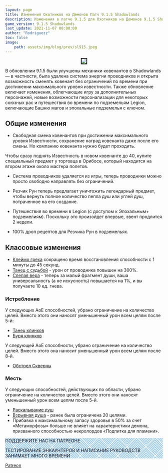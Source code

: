 ```yaml
---
layout: page
title: Изменения Охотников на Демонов Патч 9.1.5 Shadowlands 
description: Изменения в патче 9.1.5 для Охотников на Демонов 9.1.5 Shadowlands Месть и Истребление
game_version: 9.1.5 Shadowlands
last_update: 2021-11-07 00:00:00 
author: "Rodriguezz"
toc: false
image:
    path: assets/img/blog/prev/sl915.jpeg
---
```


<p align="center" width="100%"> <img src="{{ site.url }}/assets/img/blog/prev/sl915.jpeg" style="outline: 2px solid #000;"> </p>
В обновлении 9.1.5 были улучшены механики ковенантов в Shadowlands — в частности, была удалена система энергии проводников и открыта возможность сменять ковенант без ограничений по времени при достижении максимального уровня известности. Также обновление включает изменения, облегчающие игру за дополнительных персонажей, новые возможности персонализации для некоторых союзных рас и путешествия во времени по подземельям Legion, включающие Башню магов и эпохальные подземелья с ключом.

## Общие изменения

* Свободная смена ковенантов при достижении максимального уровня Известности, сохранение наград ковенанта даже после его смены. Но компанию ковенанта нужно будет проходить.

<p class="tanknotes-section-success" markdown="1">
Чтобы сразу поднять Известность в новом ковенанте до 40, купите специальный предмет у торговца в Орибосе, который находится на втором этаже около мастера полетов.
</p>  

* Система проводников удаляется из игры, теперь проводники можно просто свободно направлять без ограничений.

* Резчик Рун теперь предлагает уничтожить легендарный предмет, чтобы вернуть полное количество пепла душ или углей душ, потраченное на его создание.

* Путешествия во времени в Legion (с доступом к Эпохальным+ подземелиям). Поскольку это произойдет впервые, эвент продлится 2 недели.

* 100% дроп рецептов для Резчика Рун в подземельях.

## Классовые изменения

* [Клеймо греха](https://ru.wowhead.com/spell=317009) сокращено время восстановления способности с 1 минуты до 45 секунд.
* [Танец с судьбой](https://ru.wowhead.com/spell=339228/) - урон от проводника повышен на 300%.
* [Слепая вера](https://ru.wowhead.com/spell=355893) - теперь за малый фрагмент души,  ваша универсальность (а не искусность) повышается на 1%, и вы получаете 10 ед. гнева.

### Истребление

У следующих АоЕ способностей, убрано ограничение на количество целей. Вместо этого они наносят уменьшенный урон всем целям после 5-й:
* [Танец клинков](https://ru.wowhead.com/spell=188499)  
* [Буря клинков](https://ru.wowhead.com/spell=342817)<br>

У следующей АоЕ способности, убрано ограничение на количество целей. Вместо этого она наносит уменьшенный урон всем целям после 8-й.
* [Обстрел Скверны ](https://ru.wowhead.com/spell=258925)

### Месть

У следующих способностей, действующих по области, убрано ограничение на количество целей. Вместо этого они наносят уменьшенный урон всем целям после 5-й.

* [Раскалывание душ](https://ru.wowhead.com/spell=228477) 
* [Взрывная душа](https://ru.wowhead.com/spell=247454) - ранее была ограничена 20 целями.
* Прибавка к максимальному запасу здоровья в 50% за счет «Метаморфозы» больше не влияет на характеристики демона, призванного способностью некролордов «Подпитка для пламени».

<div class="parteons" style="
    background-image: url(&quot;data:image/svg+xml,%3Csvg width='60' height='60' viewBox='0 0 60 60' xmlns='http://www.w3.org/2000/svg'%3E%3Cpath d='M54.627 0l.83.828-1.415 1.415L51.8 0h2.827zM5.373 0l-.83.828L5.96 2.243 8.2 0H5.374zM48.97 0l3.657 3.657-1.414 1.414L46.143 0h2.828zM11.03 0L7.372 3.657 8.787 5.07 13.857 0H11.03zm32.284 0L49.8 6.485 48.384 7.9l-7.9-7.9h2.83zM16.686 0L10.2 6.485 11.616 7.9l7.9-7.9h-2.83zm20.97 0l9.315 9.314-1.414 1.414L34.828 0h2.83zM22.344 0L13.03 9.314l1.414 1.414L25.172 0h-2.83zM32 0l12.142 12.142-1.414 1.414L30 .828 17.272 13.556l-1.414-1.414L28 0h4zM.284 0l28 28-1.414 1.414L0 2.544V0h.284zM0 5.373l25.456 25.455-1.414 1.415L0 8.2V5.374zm0 5.656l22.627 22.627-1.414 1.414L0 13.86v-2.83zm0 5.656l19.8 19.8-1.415 1.413L0 19.514v-2.83zm0 5.657l16.97 16.97-1.414 1.415L0 25.172v-2.83zM0 28l14.142 14.142-1.414 1.414L0 30.828V28zm0 5.657L11.314 44.97 9.9 46.386l-9.9-9.9v-2.828zm0 5.657L8.485 47.8 7.07 49.212 0 42.143v-2.83zm0 5.657l5.657 5.657-1.414 1.415L0 47.8v-2.83zm0 5.657l2.828 2.83-1.414 1.413L0 53.456v-2.83zM54.627 60L30 35.373 5.373 60H8.2L30 38.2 51.8 60h2.827zm-5.656 0L30 41.03 11.03 60h2.828L30 43.858 46.142 60h2.83zm-5.656 0L30 46.686 16.686 60h2.83L30 49.515 40.485 60h2.83zm-5.657 0L30 52.343 22.343 60h2.83L30 55.172 34.828 60h2.83zM32 60l-2-2-2 2h4zM59.716 0l-28 28 1.414 1.414L60 2.544V0h-.284zM60 5.373L34.544 30.828l1.414 1.415L60 8.2V5.374zm0 5.656L37.373 33.656l1.414 1.414L60 13.86v-2.83zm0 5.656l-19.8 19.8 1.415 1.413L60 19.514v-2.83zm0 5.657l-16.97 16.97 1.414 1.415L60 25.172v-2.83zM60 28L45.858 42.142l1.414 1.414L60 30.828V28zm0 5.657L48.686 44.97l1.415 1.415 9.9-9.9v-2.828zm0 5.657L51.515 47.8l1.414 1.413 7.07-7.07v-2.83zm0 5.657l-5.657 5.657 1.414 1.415L60 47.8v-2.83zm0 5.657l-2.828 2.83 1.414 1.413L60 53.456v-2.83zM39.9 16.385l1.414-1.414L30 3.658 18.686 14.97l1.415 1.415 9.9-9.9 9.9 9.9zm-2.83 2.828l1.415-1.414L30 9.313 21.515 17.8l1.414 1.413 7.07-7.07 7.07 7.07zm-2.827 2.83l1.414-1.416L30 14.97l-5.657 5.657 1.414 1.415L30 17.8l4.243 4.242zm-2.83 2.827l1.415-1.414L30 20.626l-2.828 2.83 1.414 1.414L30 23.456l1.414 1.414zM56.87 59.414L58.284 58 30 29.716 1.716 58l1.414 1.414L30 32.544l26.87 26.87z' fill='%230080ff' fill-opacity='0.47' fill-rule='evenodd'/%3E%3C/svg%3E&quot;);
">
<div class="quadrataparteons">
            ПОДДЕРЖИТЕ НАС НА ПАТРЕОНЕ
            <p>
              ТЕСТИРОВАНИЕ ЭНКАУНТЕРОВ И НАПИСАНИЕ РУКОВОДСТВ ЗАНИМАЕТ МНОГО ВРЕМЕНИ
            </p>
          </div>
        </div>
<a href="https://www.patreon.com/BlackTemple" target="blank">Patreon</a>